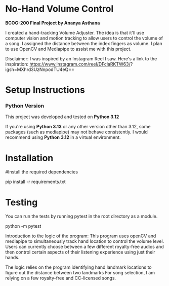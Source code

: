 # No-Hand Volume Control
**BCOG-200 Final Project by Ananya Asthana**

I created a hand-tracking Volume Adjuster. The idea is that it'll use computer vision and motion tracking to allow users to control the volume of a song. I assigned the  distance between the index fingers as volume. I plan to use OpenCV and Mediapipe to assist me with this project.

Disclaimer: I was inspired by an Instagram Reel I saw. Here's a link to the inspiration: https://www.instagram.com/reel/DFclaRKTW63/?
igsh=MXhrd3UzNnpodTU4eQ==

# Setup Instructions

### Python Version

This project was developed and tested on **Python 3.12**

If you're using **Python 3.13** or any other version other than 3.12, some packages (such as mediapipe) may not behave consistently. I would recommend using **Python 3.12** in a virtual environment.


# Installation

#Install the required dependencies

pip install -r requirements.txt

# Testing

You can run the tests by running pytest in the root directory as a module.

python -m pytest

Introduction to the logic of the program: 
This program uses openCV and mediapipe to simultaneously track hand location to control the volume level. Users can currently choose between a few different royalty-free audios and then control certain aspects of their listening experience using just their hands. 

The logic relies on the program identifying hand landmark locations to figure out the distance between two landmarks For song selection, I am relying on a few royalty-free and CC-licensed songs. 
